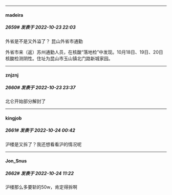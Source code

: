 

*****

####  madeira  
##### 2659#       发表于 2022-10-23 22:03

外省是不是又外溢了？ 昆山外省市通勤

外省市来（返）苏州通勤人员，在核酸“落地检”中发现。10月18日、19日、20日核酸检测阴性。住址为昆山市玉山镇北门路新城家园。



*****

####  znjznj  
##### 2660#       发表于 2022-10-23 23:37

北仑开始部分解封了



*****

####  kingjob  
##### 2661#       发表于 2022-10-24 00:42

沪楼是又拆了？我还想看看沪的情况呢



*****

####  Jon_Snus  
##### 2662#       发表于 2022-10-24 11:22

沪楼那么多要斩的50w，肯定得拆啊

